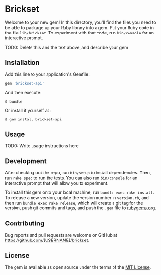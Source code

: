 # Brickset

Welcome to your new gem! In this directory, you'll find the files you need to be able to package up your Ruby library into a gem. Put your Ruby code in the file `lib/brickset`. To experiment with that code, run `bin/console` for an interactive prompt.

TODO: Delete this and the text above, and describe your gem

## Installation

Add this line to your application's Gemfile:

```ruby
gem 'brickset-api'
```

And then execute:

    $ bundle

Or install it yourself as:

    $ gem install brickset-api

## Usage

TODO: Write usage instructions here

## Development

After checking out the repo, run `bin/setup` to install dependencies. Then, run `rake spec` to run the tests. You can also run `bin/console` for an interactive prompt that will allow you to experiment.

To install this gem onto your local machine, run `bundle exec rake install`. To release a new version, update the version number in `version.rb`, and then run `bundle exec rake release`, which will create a git tag for the version, push git commits and tags, and push the `.gem` file to [rubygems.org](https://rubygems.org).

## Contributing

Bug reports and pull requests are welcome on GitHub at https://github.com/[USERNAME]/brickset.


## License

The gem is available as open source under the terms of the [MIT License](http://opensource.org/licenses/MIT).

